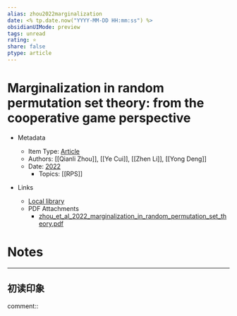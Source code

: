 ```yaml
---
alias: zhou2022marginalization
date: <% tp.date.now("YYYY-MM-DD HH:mm:ss") %>
obsidianUIMode: preview
tags: unread
rating: ⭐
share: false
ptype: article
---
```


# Marginalization in random permutation set theory: from the cooperative game perspective

- Metadata
  - Item Type: [Article](article)
  - Authors: [[Qianli Zhou]], [[Ye Cui]], [[Zhen Li]], [[Yong Deng]]
  - Date: [2022](2022)
    - Topics: [[RPS]]
  
- Links
    - [Local library](zotero://select/items/1_UX9VSMHU)
  - PDF Attachments
	- [zhou_et_al_2022_marginalization_in_random_permutation_set_theory.pdf](zotero://open-pdf/library/items/DI5EI8PC)

# Notes

    


---

## 初读印象

comment::


